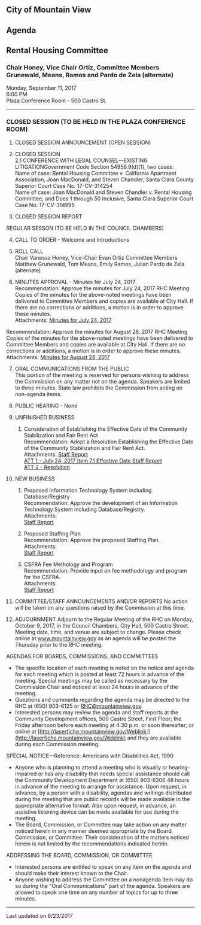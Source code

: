## City of Mountain View
## Agenda
## Rental Housing Committee

### Chair Honey, Vice Chair Ortiz, Committee Members Grunewald, Means, Ramos and Pardo de Zela (alternate)

Monday, September 11, 2017  
6:00 PM  
Plaza Conference Room - 500 Castro St.  

***

### CLOSED SESSION (TO BE HELD IN THE PLAZA CONFERENCE ROOM)

1. CLOSED SESSION ANNOUNCEMENT (OPEN SESSION)

2. CLOSED SESSION  
  2.1  CONFERENCE WITH LEGAL COUNSEL—EXISTING LITIGATIONGovernment Code Section 54956.9(d)(1), two cases:  
  Name of case: Rental Housing Committee v. California Apartment Association, Joan MacDonald, and Steven Chandler, Santa Clara County Superior Court Case No. 17-CV-314254  
  Name of case: Joan MacDonald and Steven Chandler v. Rental Housing Committee, and Does 1 through 50 Inclusive, Santa Clara Superior Court Case No. 17-CV-314995  

3. CLOSED SESSION REPORT  

REGULAR SESSON (TO BE HELD IN THE COUNCIL CHAMBERS)  

4. CALL TO ORDER - Welcome and Introductions  

5.  ROLL CALL  
Chair Vanessa Honey, Vice-Chair Evan Ortiz Committee Members Matthew Grunewald, Tom Means, Emily Ramos, Julian Pardo de Zela (alternate)  

6. MINUTES APPROVAL - Minutes for July 24, 2017  
Recommendation: Approve the minutes for July 24, 2017 RHC Meeting  
Copies of the minutes for the above-noted meetings have been delivered to Committee Members and copies are available at City Hall.  If there are no corrections or additions, a motion is in order to approve these minutes.  
Attachments: [Minutes for July 24, 2017](../minutes/07242017)  

Recommendation: Approve the minutes for August 28, 2017 RHC Meeting  
Copies of the minutes for the above-noted meetings have been delivered to Committee Members and copies are available at City Hall.  If there are no corrections or additions, a motion is in order to approve these minutes.  
Attachments: [Minutes for August 28, 2017](../minutes/08282017)  

7. ORAL COMMUNICATIONS FROM THE PUBLIC  
This portion of the meeting is reserved for persons wishing to address the Commission on any matter not on the agenda.  Speakers are limited to three minutes.  State law prohibits the Commission from acting on non-agenda items.

8. PUBLIC HEARING - None

9. UNFINISHED BUSINESS  
    1. Consideration of Establishing the Effective Date of the Community Stabilization and Fair Rent Act  
	Recommendation: Adopt a Resolution Establishing the Effective Date of the Community Stabilization and Fair Rent Act.  
	Attachments: [Staff Report](../memo/020)  
	[ATT 1 - July 24, 2017 Item 7.1 Effective Date Staff Report](../memo/017)  
	[ATT 2 - Resolution](../att/030)  
	
10.  NEW BUSINESS  
      1. Proposed Information Technology System including Database/Registry  
	  Recommendation: Approve the development of an Information Technology System including Database/Registry.  
	  Attachments:  
	  [Staff Report](../memo/021)   

      2. Proposed Staffing Plan  
	  Recommendation: Approve the proposed Staffing Plan.    
	  Attachments:  
	  [Staff Report](../memo/022)   

      3. CSFRA Fee Methology and Program  
	  Recommendation: Provide input on fee methodology and program for the CSFRA.    
	  Attachments:  
	  [Staff Report](../memo/023)   

11. COMMITTEE/STAFF ANNOUNCEMENTS AND/OR REPORTS
No action will be taken on any questions raised by the Commission at this time.  

12. ADJOURNMENT
Adjourn to the Regular Meeting of the RHC on Monday, October 9, 2017, in the Council Chambers, City Hall, 500 Castro Street.  Meeting date, time, and venue are subject to change. Please check online at www.mountainview.gov as an agenda will be posted the Thursday prior to the RHC meeting.

AGENDAS FOR BOARDS, COMMISSIONS, AND COMMITTEES
- The  specific  location  of  each  meeting  is  noted  on  the  notice  and  agenda  for  each  meeting  which  is  posted  at  least  72 hours in  advance  of  the  meeting.    Special  meetings  may  be  called  as  necessary  by  the  Commission  Chair  and  noticed  at  least  24 hours in advance of the meeting.
- Questions and comments regarding the agenda may be directed to the RHC at (650) 903-6125 or RHC@mountainview.gov. 
- Interested   persons   may   review   the   agenda   and   staff   reports   at   the   Community   Development   offices,   500 Castro   Street, First Floor; the Friday afternoon before each meeting at 4:30 p.m. or soon thereafter; or online at [http://laserfiche.mountainview.gov/Weblink;](http://laserfiche.mountainview.gov/Weblink) and they are available during each Commission meeting.

SPECIAL NOTICE—Reference:  Americans with Disabilities Act, 1990
- Anyone   who   is   planning   to   attend   a   meeting   who   is   visually   or   hearing-impaired   or   has   any   disability   that   needs   special assistance   should   call   the   Community   Development   Department   at   (650)   903-6306 48 hours   in   advance   of   the   meeting   to arrange  for  assistance.    Upon  request,  in  advance,  by  a  person  with  a  disability,  agendas  and  writings  distributed  during  the meeting  that  are  public  records  will  be  made  available  in  the  appropriate  alternative  format.    Also  upon  request,  in  advance, an assistive listening device can be made available for use during the meeting.
- The   Board,   Commission,   or   Committee   may   take   action   on   any   matter   noticed   herein   in   any   manner   deemed   appropriate by   the   Board,   Commission,   or   Committee.      Their   consideration   of   the   matters   noticed   herein   is   not   limited   by   the recommendations indicated herein.

ADDRESSING THE BOARD, COMMISSION, OR COMMITTEE
- Interested persons are entitled to speak on any item on the agenda and should make their interest known to the Chair.
-  Anyone  wishing  to  address  the  Committee  on  a  nonagenda  item  may  do  so  during  the  "Oral  Communications"  part  of  the agenda.  Speakers are allowed to speak one time on any number of topics for up to three minutes.

***
Last updated on 8/23/2017  